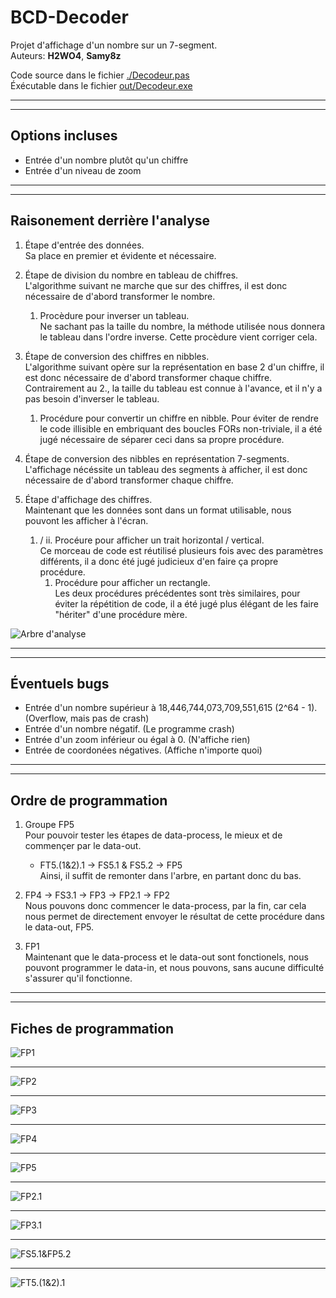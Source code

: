 # BCD-Decoder

Projet d'affichage d'un nombre sur un 7-segment.  
Auteurs: **H2WO4**, **Samy8z**

Code source dans le fichier [./Decodeur.pas](./Decodeur.pas)  
Éxécutable dans le fichier [out/Decodeur.exe](https://github.com/Samy8z/BCD-Decoder/raw/main/out/Decodeur.exe)

***
***

## Options incluses

- Entrée d'un nombre plutôt qu'un chiffre
- Entrée d'un niveau de zoom

***
***

## Raisonement derrière l'analyse

1. Étape d'entrée des données.  
 Sa place en premier et évidente et nécessaire.

2. Étape de division du nombre en tableau de chiffres.  
 L'algorithme suivant ne marche que sur des chiffres, il est donc nécessaire de d'abord transformer le nombre.
   1. Procèdure pour inverser un tableau.  
    Ne sachant pas la taille du nombre, la méthode utilisée nous donnera le tableau dans l'ordre inverse. Cette procèdure vient corriger cela.

3. Étape de conversion des chiffres en nibbles.  
 L'algorithme suivant opère sur la représentation en base 2 d'un chiffre, il est donc nécessaire de d'abord transformer chaque chiffre.  
 Contrairement au 2., la taille du tableau est connue à l'avance, et il n'y a pas besoin d'inverser le tableau.
   1. Procédure pour convertir un chiffre en nibble.
    Pour éviter de rendre le code illisible en embriquant des boucles FORs non-triviale, il a été jugé nécessaire de séparer ceci dans sa propre procédure.

4. Étape de conversion des nibbles en représentation 7-segments.  
 L'affichage nécéssite un tableau des segments à afficher, il est donc nécessaire de d'abord transformer chaque chiffre.

5. Étape d'affichage des chiffres.  
 Maintenant que les données sont dans un format utilisable, nous pouvont les afficher à l'écran.
   1. / ii. Procéure pour afficher un trait horizontal / vertical.  
    Ce morceau de code est réutilisé plusieurs fois avec des paramètres différents, il a donc été jugé judicieux d'en faire ça propre procédure.
      1. Procédure pour afficher un rectangle.  
       Les deux procédures précédentes sont très similaires, pour éviter la répétition de code, il a été jugé plus élégant de les faire "hériter" d'une procédure mère.

![Arbre d'analyse](Images/Arbre.png)

***
***

## Éventuels bugs

- Entrée d'un nombre supérieur à 18,446,744,073,709,551,615 (2^64 - 1). (Overflow, mais pas de crash)
- Entrée d'un nombre négatif. (Le programme crash)
- Entrée d'un zoom inférieur ou égal à 0. (N'affiche rien)
- Entrée de coordonées négatives. (Affiche n'importe quoi)

***
***

## Ordre de programmation

1. Groupe FP5  
 Pour pouvoir tester les étapes de data-process, le mieux et de commençer par le data-out.
   - FT5.(1&2).1 → FS5.1 & FS5.2 → FP5  
    Ainsi, il suffit de remonter dans l'arbre, en partant donc du bas.

2. FP4 → FS3.1 → FP3 → FP2.1 → FP2  
 Nous pouvons donc commencer le data-process, par la fin, car cela nous permet de directement envoyer le résultat de cette procédure dans le data-out, FP5.

3. FP1  
 Maintenant que le data-process et le data-out sont fonctionels, nous pouvont programmer le data-in, et nous pouvons, sans aucune difficulté s'assurer qu'il fonctionne.

***
***

## Fiches de programmation

![FP1](Images/FP1.png)
***
![FP2](Images/FP2.png)
***
![FP3](Images/FP3.png)
***
![FP4](Images/FP4.png)
***
![FP5](Images/FP5.png)
***
![FP2.1](Images/FS2.1.png)
***
![FP3.1](Images/FS3.1.png)
***
![FS5.1&FP5.2](Images/FS5.1&FS5.2.png)
***
![FT5.(1&2).1](Images/FT5.(1&2).1.png)

